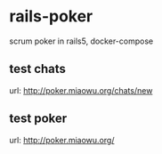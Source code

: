 # rails-poker
scrum poker in rails5, docker-compose

## test chats
url: http://poker.miaowu.org/chats/new

## test poker
url: http://poker.miaowu.org/
